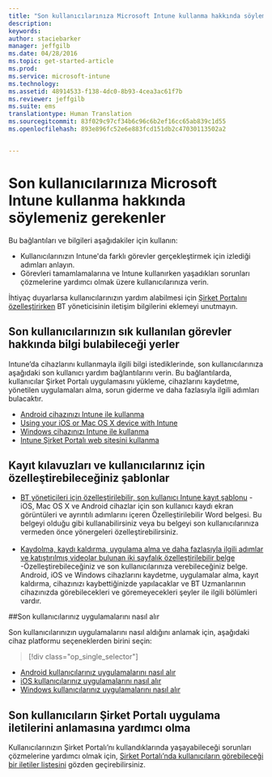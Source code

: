 ```yaml
---
title: "Son kullanıcılarınıza Microsoft Intune kullanma hakkında söylemeniz gerekenler | Microsoft Intune"
description: 
keywords: 
author: staciebarker
manager: jeffgilb
ms.date: 04/28/2016
ms.topic: get-started-article
ms.prod: 
ms.service: microsoft-intune
ms.technology: 
ms.assetid: 48914533-f138-4dc0-8b93-4cea3ac61f7b
ms.reviewer: jeffgilb
ms.suite: ems
translationtype: Human Translation
ms.sourcegitcommit: 83f029c97cf34b6c96c6b2ef16cc65ab839c1d55
ms.openlocfilehash: 893e896fc52e6e883fcd151db2c47030113502a2


---
```




# Son kullanıcılarınıza Microsoft Intune kullanma hakkında söylemeniz gerekenler

Bu bağlantıları ve bilgileri aşağıdakiler için kullanın:

- Kullanıcılarınızın Intune'da farklı görevler gerçekleştirmek için izlediği adımları anlayın.
- Görevleri tamamlamalarına ve Intune kullanırken yaşadıkları sorunları çözmelerine yardımcı olmak üzere kullanıcılarınıza verin.

İhtiyaç duyarlarsa kullanıcılarınızın yardım alabilmesi için [Şirket Portalını özelleştirirken](/Intune/get-started/start-with-a-paid-subscription-to-microsoft-intune-step-7) BT yöneticisinin iletişim bilgilerini eklemeyi unutmayın.


## Son kullanıcılarınızın sık kullanılan görevler hakkında bilgi bulabileceği yerler

Intune’da cihazlarını kullanmayla ilgili bilgi istediklerinde, son kullanıcılarınıza aşağıdaki son kullanıcı yardım bağlantılarını verin. Bu bağlantılarda, kullanıcılar Şirket Portalı uygulamasını yükleme, cihazlarını kaydetme, yönetilen uygulamaları alma, sorun giderme ve daha fazlasıyla ilgili adımları bulacaktır.

- [Android cihazınızı Intune ile kullanma](/Intune/EndUser/using-your-android-device-with-intune)
- [Using your iOS or Mac OS X device with Intune](/Intune/EndUser/using-your-ios-or-mac-os-x-device-with-intune)
- [Windows cihazınızı Intune ile kullanma](/Intune/EndUser/using-your-windows-device-with-intune)
- [Intune Şirket Portalı web sitesini kullanma](/Intune/EndUser/using-the-intune-company-portal-website)


## Kayıt kılavuzları ve kullanıcılarınız için özelleştirebileceğiniz şablonlar

- [BT yöneticileri için özelleştirilebilir, son kullanıcı Intune kayıt şablonu](https://gallery.technet.microsoft.com/End-user-Intune-enrollment-55dfd64a) - iOS, Mac OS X ve Android cihazlar için son kullanıcı kaydı ekran görüntüleri ve ayrıntılı adımlarını içeren Özelleştirilebilir Word belgesi. Bu belgeyi olduğu gibi kullanabilirsiniz veya bu belgeyi son kullanıcılarınıza vermeden önce yönergeleri özelleştirebilirsiniz.</br></br>
- [Kaydolma, kaydı kaldırma, uygulama alma ve daha fazlasıyla ilgili adımlar ve katıştırılmış videolar bulunan iki sayfalık özelleştirilebilir belge](https://gallery.technet.microsoft.com/Intune-End-User-Enrollment-3a0c9b0c#content) -Özelleştirebileceğiniz ve son kullanıcılarınıza verebileceğiniz belge. Android, iOS ve Windows cihazlarını kaydetme, uygulamalar alma, kayıt kaldırma, cihazınızı kaybettiğinizde yapılacaklar ve BT Uzmanlarının cihazınızda görebilecekleri ve göremeyecekleri şeyler ile ilgili bölümleri vardır.

##Son kullanıcılarınız uygulamalarını nasıl alır

Son kullanıcılarınızın uygulamalarını nasıl aldığını anlamak için, aşağıdaki cihaz platformu seçeneklerden birini seçin:

> [!div class="op_single_selector"]
- [Android kullanıcılarınız uygulamalarını nasıl alır](how-your-android-users-get-their-apps.md)
- [iOS kullanıcılarınız uygulamalarını nasıl alır](how-your-ios-users-get-their-apps.md)
- [Windows kullanıcılarınız uygulamalarını nasıl alır](how-your-windows-users-get-their-apps.md)

## Son kullanıcıların Şirket Portalı uygulama iletilerini anlamasına yardımcı olma

Kullanıcılarınızın Şirket Portalı’nı kullandıklarında yaşayabileceği sorunları çözmelerine yardımcı olmak için, [Şirket Portalı’nda kullanıcıların görebileceği bir iletiler listesini](/Intune/Plan-Design/help-end-users-understand-company-portal-app-messages) gözden geçirebilirsiniz.



<!--HONumber=Jun16_HO4-->



